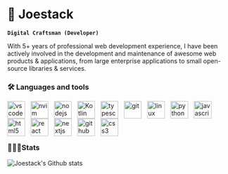 # 🚀 Joestack
**`Digital Craftsman (Developer)`**

With 5+ years of professional web development experience, I have been
actively involved in the development and maintenance of awesome web
products & applications, from large enterprise applications to small
open-source libraries & services.

### 🛠️ Languages and tools

<img  align="left" alt="vscode" width="40px" style="padding-right: 10px" src="https://cdn.jsdelivr.net/gh/devicons/devicon/icons/vscode/vscode-original.svg" />
<img  align="left" alt="nvim" width="40px" style="padding-right: 10px" src="https://cdn.jsdelivr.net/gh/devicons/devicon/icons/vim/vim-original.svg" />
<img align="left" alt="nodejs" width="40px" style="padding-right: 10px" src="https://cdn.jsdelivr.net/gh/devicons/devicon/icons/nodejs/nodejs-original.svg" />
<img align="left" alt="Kotlin" width="40px" style="padding-right: 10px" src="https://cdn.jsdelivr.net/gh/devicons/devicon/icons/kotlin/kotlin-original.svg" />
<img align="left" alt="typescript" width="40px" style="padding-right: 10px" src="https://cdn.jsdelivr.net/gh/devicons/devicon/icons/typescript/typescript-original.svg" />
<img align="left" alt="git" width="40px" style="padding-right: 10px" src="https://cdn.jsdelivr.net/gh/devicons/devicon/icons/git/git-original.svg" />
<img align="left" alt="linux" width="40px" style="padding-right: 10px" src="https://cdn.jsdelivr.net/gh/devicons/devicon/icons/linux/linux-original.svg" />
<img align="left" alt="python" width="40px" style="padding-right: 10px" src="https://cdn.jsdelivr.net/gh/devicons/devicon/icons/python/python-original.svg" />
<img align="left" alt="javascript" width="40px" src="https://cdn.jsdelivr.net/gh/devicons/devicon/icons/javascript/javascript-original.svg" />
<img align="left" alt="html5" width="40px" style="padding-right: 10px" src="https://cdn.jsdelivr.net/gh/devicons/devicon/icons/html5/html5-plain.svg" />
<img align="left" alt="react" width="40px" style="padding-right: 10px" src="https://cdn.jsdelivr.net/gh/devicons/devicon/icons/react/react-original.svg" />
<img align="left" alt="nextjs" width="40px" style="padding-right: 10px" src="https://cdn.jsdelivr.net/gh/devicons/devicon/icons/nextjs/nextjs-line.svg" />
<img align="left" alt="github" width="40px" style="padding-right: 10px" src="https://cdn.jsdelivr.net/gh/devicons/devicon/icons/github/github-original.svg" />
<img align="left" alt="css3" width="40px" style="padding-right: 10px" src="https://cdn.jsdelivr.net/gh/devicons/devicon/icons/css3/css3-plain.svg" />

<br/>

#

<br/>

### 🏋🏿‍♀️Stats

![Joestack's Github stats](https://github-readme-stats.vercel.app/api?username=joestaxk&show_icons=true&theme=gruvbox)

#



<!---
joestaxk/joestaxk is a ✨ special ✨ repository because its `README.md` (this file) appears on your GitHub profile.
You can click the Preview link to take a look at your changes.
--->
